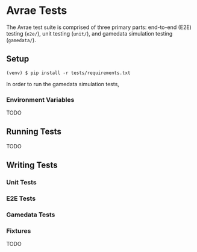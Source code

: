 # Avrae Tests

The Avrae test suite is comprised of three primary parts: end-to-end (E2E) testing (`e2e/`), unit testing (`unit/`), and
gamedata simulation testing (`gamedata/`).

## Setup

```shell
(venv) $ pip install -r tests/requirements.txt
```

In order to run the gamedata simulation tests,

### Environment Variables

TODO

## Running Tests

TODO

## Writing Tests

### Unit Tests

### E2E Tests

### Gamedata Tests

### Fixtures

TODO
